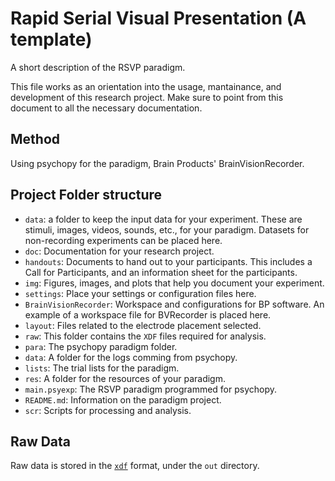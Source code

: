 # Rapid Serial Visual Presentation (A template)

A short description of the RSVP paradigm.

This file works as an orientation into the usage, mantainance, and development of this research project. Make sure to point from this document to all the necessary documentation.

## Method
Using psychopy for the paradigm, Brain Products' BrainVisionRecorder.

## Project Folder structure
- `data`: a folder to keep the input data for your experiment. These are stimuli, images, videos, sounds, etc., for your paradigm. Datasets for non-recording experiments can be placed here.
- `doc`: Documentation for your research project.
 - `handouts`: Documents to hand out to your participants. This includes a Call for Participants, and an information sheet for the participants.
 - `img`: Figures, images, and plots that help you document your experiment.
 - `settings`: Place your settings or configuration files here.
  - `BrainVisionRecorder`: Workspace and configurations for BP software. An example of a workspace file for BVRecorder is placed here.
  - `layout`: Files related to the electrode placement selected.
- `raw`: This folder contains the `XDF` files required for analysis.
- `para`: The psychopy paradigm folder.
 - `data`: A folder for the logs comming from psychopy.
 - `lists`: The trial lists for the paradigm.
 - `res`: A folder for the resources of your paradigm.
 - `main.psyexp`: The RSVP paradigm programmed for psychopy.
 - `README.md`: Information on the paradigm project.
- `scr`: Scripts for processing and analysis.

## Raw Data
Raw data is stored in the [`xdf`](https://github.com/sccn/xdf/wiki/Specifications) format, under the `out` directory.

